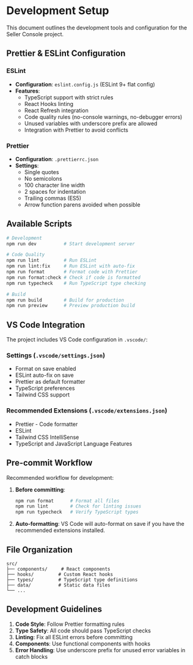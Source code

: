 # Development Setup

This document outlines the development tools and configuration for the Seller Console project.

## Prettier & ESLint Configuration

### ESLint
- **Configuration**: `eslint.config.js` (ESLint 9+ flat config)
- **Features**:
  - TypeScript support with strict rules
  - React Hooks linting
  - React Refresh integration
  - Code quality rules (no-console warnings, no-debugger errors)
  - Unused variables with underscore prefix are allowed
  - Integration with Prettier to avoid conflicts

### Prettier
- **Configuration**: `.prettierrc.json`
- **Settings**:
  - Single quotes
  - No semicolons
  - 100 character line width
  - 2 spaces for indentation
  - Trailing commas (ES5)
  - Arrow function parens avoided when possible

## Available Scripts

```bash
# Development
npm run dev          # Start development server

# Code Quality
npm run lint         # Run ESLint
npm run lint:fix     # Run ESLint with auto-fix
npm run format       # Format code with Prettier
npm run format:check # Check if code is formatted
npm run typecheck    # Run TypeScript type checking

# Build
npm run build        # Build for production
npm run preview      # Preview production build
```

## VS Code Integration

The project includes VS Code configuration in `.vscode/`:

### Settings (`.vscode/settings.json`)
- Format on save enabled
- ESLint auto-fix on save
- Prettier as default formatter
- TypeScript preferences
- Tailwind CSS support

### Recommended Extensions (`.vscode/extensions.json`)
- Prettier - Code formatter
- ESLint
- Tailwind CSS IntelliSense
- TypeScript and JavaScript Language Features

## Pre-commit Workflow

Recommended workflow for development:

1. **Before committing**:
   ```bash
   npm run format      # Format all files
   npm run lint        # Check for linting issues
   npm run typecheck   # Verify TypeScript types
   ```

2. **Auto-formatting**: VS Code will auto-format on save if you have the recommended extensions installed.

## File Organization

```
src/
├── components/     # React components
├── hooks/         # Custom React hooks
├── types/         # TypeScript type definitions
├── data/          # Static data files
└── ...
```

## Development Guidelines

1. **Code Style**: Follow Prettier formatting rules
2. **Type Safety**: All code should pass TypeScript checks
3. **Linting**: Fix all ESLint errors before committing
4. **Components**: Use functional components with hooks
5. **Error Handling**: Use underscore prefix for unused error variables in catch blocks